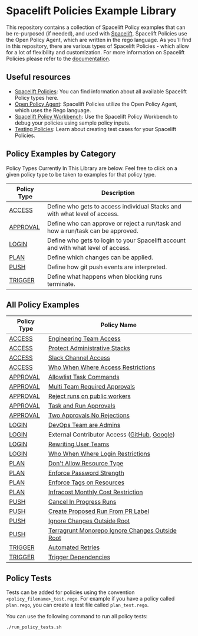 # Spacelift Policies Example Library

This repository contains a collection of Spacelift Policy examples that can be re-purposed (if needed), and used with [Spacelift](https://spacelift.io/). Spacelift Policies use the Open Policy Agent, which are written in the rego language. As you'll find in this repository, there are various types of Spacelift Policies - which allow for a lot of flexibility and customization. For more information on Spacelift Policies please refer to the [documentation](https://docs.spacelift.io/concepts/policy).

## Useful resources

* [Spacelift Policies](https://docs.spacelift.io/concepts/policy): You can find information about all available Spacelift Policy types here.
* [Open Policy Agent](https://www.openpolicyagent.org/docs/latest/policy-language/): Spacelift Policies utilize the Open Policy Agent, which uses the Rego language.
* [Spacelift Policy Workbench](https://docs.spacelift.io/concepts/policy#policy-workbench): Use the Spacelift Policy Workbench to debug your policies using sample policy inputs.
* [Testing Policies](https://docs.spacelift.io/concepts/policy#testing-policies): Learn about creating test cases for your Spacelift Policies.

## Policy Examples by Category

Policy Types Currently In This Library are below. Feel free to click on a given policy type to be taken to examples for that policy type.

| Policy Type | Description |
| ------------- | ------------- |
| [ACCESS](./access/)  | Define who gets to access individual Stacks and with what level of access. |
| [APPROVAL](./approval)  | Define who can approve or reject a run/task and how a run/task can be approved. |
| [LOGIN](./login)  | Define who gets to login to your Spacelift account and with what level of access.|
| [PLAN](./plan)  | Define which changes can be applied. |
| [PUSH](./push/)  | Define how git push events are interpreted. |
| [TRIGGER](./trigger)  | Define what happens when blocking runs terminate. |

## All Policy Examples

| Policy Type | Policy Name |
| ------------- | ------------- |
| [ACCESS](./access/)  | [Engineering Team Access](./access/engineering-team-access.rego) |
| [ACCESS](./access/)  | [Protect Administrative Stacks](./access/protect-administrative-stacks.rego) |
| [ACCESS](./access/)  | [Slack Channel Access](./access/slack-channel-access.rego) |
| [ACCESS](./access/)  | [Who When Where Access Restrictions](./access/who-when-where-access-restrictions.rego) |
| [APPROVAL](./approval)  | [Allowlist Task Commands](./approval/allowlist-task-commands.rego) |
| [APPROVAL](./approval)  | [Multi Team Required Approvals](./approval/multi-team-required-approvals.rego) |
| [APPROVAL](./approval)  | [Reject runs on public workers](./approval/reject-runs-on-public-workers.rego) |
| [APPROVAL](./approval)  | [Task and Run Approvals](./approval/task-and-run-approvals.rego) |
| [APPROVAL](./approval)  | [Two Approvals No Rejections](./approval/two-approvals-no-rejections.rego) |
| [LOGIN](./login)  | [DevOps Team are Admins](./login/devops-are-admins.rego) |
| [LOGIN](./login)  | External Contributor Access ([GitHub](./login/external-contributor-access-github.rego), [Google](./login/external-contributor-access-google.rego)) |
| [LOGIN](./login)  | [Rewriting User Teams](./login/rewriting-user-teams.rego) |
| [LOGIN](./login)  | [Who When Where Login Restrictions](./login/who-when-where-login-restrictions.rego) |
| [PLAN](./plan)  | [Don't Allow Resource Type](./plan/dont-allow-resource-type.rego) |
| [PLAN](./plan)  | [Enforce Password Strength](./plan/enforce-password-length.rego) |
| [PLAN](./plan)  | [Enforce Tags on Resources](./plan/enforce-tags-on-resources.rego) |
| [PLAN](./plan)  | [Infracost Monthly Cost Restriction](./plan/infracost-monthly-cost-restriction.rego) |
| [PUSH](./push/)  | [Cancel In Progress Runs](./push/cancel-in-progress-runs.rego) |
| [PUSH](./push/)  | [Create Proposed Run From PR Label](./push/create-proposed-run-from-env-pr-labels.rego) |
| [PUSH](./push/)  | [Ignore Changes Outside Root](./push/ignore-changes-outside-root.rego) |
| [PUSH](./push/)  | [Terragrunt Monorepo Ignore Changes Outside Root](./push/terragrunt-monorepo-ignore-changes-outside-root.rego) |
| [TRIGGER](./trigger)  | [Automated Retries](./trigger/automated-retries.rego) |
| [TRIGGER](./trigger)  | [Trigger Dependencies](./trigger/trigger-dependencies.rego) |

## Policy Tests

Tests can be added for policies using the convention `<policy_filename>_test.rego`. For example
if you have a policy called `plan.rego`, you can create a test file called `plan_test.rego`.

You can use the following command to run all policy tests:

```shell
./run_policy_tests.sh
```
